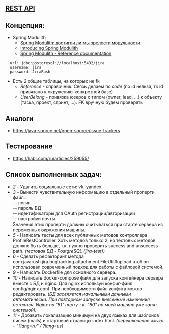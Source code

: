 ## [REST API](http://localhost:8080/doc)

## Концепция:

- Spring Modulith
    - [Spring Modulith: достигли ли мы зрелости модульности](https://habr.com/ru/post/701984/)
    - [Introducing Spring Modulith](https://spring.io/blog/2022/10/21/introducing-spring-modulith)
    - [Spring Modulith - Reference documentation](https://docs.spring.io/spring-modulith/docs/current-SNAPSHOT/reference/html/)

```
  url: jdbc:postgresql://localhost:5432/jira
  username: jira
  password: JiraRush
```

- Есть 2 общие таблицы, на которых не fk
    - _Reference_ - справочник. Связь делаем по _code_ (по id нельзя, тк id привязано к окружению-конкретной базе)
    - _UserBelong_ - привязка юзеров с типом (owner, lead, ...) к объекту (таска, проект, спринт, ...). FK вручную будем
      проверять

## Аналоги

- https://java-source.net/open-source/issue-trackers

## Тестирование

- https://habr.com/ru/articles/259055/

## Список выполненных задач:
- _2_ - Удалить социальные сети: vk, yandex.
- _3_ - Вынести чувствительную информацию в отдельный проперти файл:  
-- логин  
-- пароль БД  
-- идентификаторы для OAuth регистрации/авторизации  
-- настройки почты.   
Значения этих проперти должны считываться при старте сервера из переменных окружения машины.
- _5_ - Написать тесты для всех публичных методов контроллера ProfileRestController. Хоть методов только 2, но тестовых методов должно быть больше, т.к. нужно проверить success and unsuccess path. _(тестовая БД - PostgreSQL (jira-test))_
- _6_ - Сделать рефакторинг метода com.javarush.jira.bugtracking.attachment.FileUtil#upload чтоб он использовал современный подход для работы с файловой системой.
- _9_ - Написать Dockerfile для основного сервера. 
- _10_ - Написать docker-compose файл для запуска контейнера сервера вместе с БД и nginx. Для nginx используй конфиг-файл config/nginx.conf. При необходимости файл конфига можно редактировать. _(БД заселяется начальными данными автоматически. При повторном запуске внесенные изменения остаются. Nginx на "81" порту т.к. "80" на моей машине уже занят системой)._
- _11_ - Добавить локализацию минимум на двух языках для шаблонов писем (mails) и стартовой страницы index.html. _(переключение языка - "?lang=ru" / ?lang=us)_